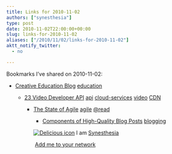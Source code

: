 ```yaml
---
title: Links for 2010-11-02
authors: ["synesthesia"]
type: post
date: 2010-11-02T22:00:00+00:00
slug: links-for-2010-11-02 
aliases: ["/2010/11/02/links-for-2010-11-02"]
aktt_notify_twitter:
  - no

---
```

Bookmarks I&#8217;ve shared on 2010-11-02:

  * [Creative Education Blog][1] 
    [education][2] </li> 
    
      * [23 Video Developer API][3] 
        [api][4] [cloud-services][5] [video][6] [CDN][7] </li> 
        
          * [The State of Agile][8] 
            [agile][9] [@read][10] </li> 
            
              * [Components of High-Quality Blog Posts][11] 
                [blogging][12] </li> </ul> 
                
                <p class="deliciouslink">
                  <a href="https://del.icio.us/synesthesia" title="See all my bookmarks on del.icio.us"><img src="https://www.synesthesia.co.uk/images/deliciousicon.jpg" alt="Delicious icon" /></a>&nbsp;I am <a href="https://del.icio.us/synesthesia" title="See all my bookmarks on del.icio.us">Synesthesia</a>
                </p>
                
                <p class="deliciouslink">
                  <a href="https://del.icio.us/network?add=synesthesia" title="Add me to your del.icio.us network"><img src="https://www.synesthesia.co.uk/images/add.gif" alt="" /></a>&nbsp;<a href="https://del.icio.us/network?add=synesthesia" title="Add me to your del.icio.us network">Add me to your network</a>
                </p>

 [1]: https://www.creativeeducation.co.uk/blog
 [2]: https://delicious.com/synesthesia/education
 [3]: https://www.23developer.com/api
 [4]: https://delicious.com/synesthesia/api
 [5]: https://delicious.com/synesthesia/cloud-services
 [6]: https://delicious.com/synesthesia/video
 [7]: https://delicious.com/synesthesia/CDN
 [8]: https://flowchainsensei.amplify.com/2010/11/01/the-state-of-agile
 [9]: https://delicious.com/synesthesia/agile
 [10]: https://delicious.com/synesthesia/%40read
 [11]: https://sixrevisions.com/content-strategy/components-of-high-quality-blog-posts
 [12]: https://delicious.com/synesthesia/blogging